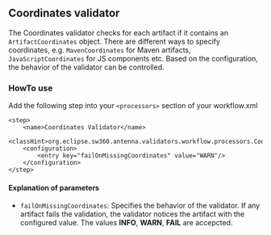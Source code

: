 ## Coordinates validator
The Coordinates validator checks for each artifact if it contains an `ArtifactCoordinates` object.
There are different ways to specify coordinates, e.g. `MavenCoordinates` for Maven artifacts, 
`JavaScriptCoordinates` for JS components etc. 
Based on the configuration, the behavior of the validator can be controlled.

### HowTo use
Add the following step into your `<processors>` section of your workflow.xml

```
<step>
    <name>Coordinates Validator</name>
    <classHint>org.eclipse.sw360.antenna.validators.workflow.processors.CoordinatesValidator</classHint>
    <configuration>
        <entry key="failOnMissingCoordinates" value="WARN"/>
    </configuration>
</step>
```

#### Explanation of parameters
* `failOnMissingCoordinates`: Specifies the behavior of the validator. 
If any artifact fails the validation, the validator notices the artifact with the configured value. The values **INFO**, **WARN**, **FAIL** are accepcted.